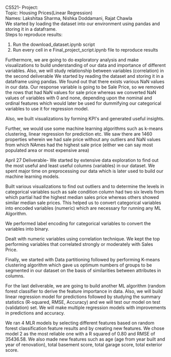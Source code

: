CS521- Project:
<br/>
Topic: Housing Prices(Linear Regression)
<br/>
Names: Lakshitaa Sharma, Nishka Doddamani, Rajat Chawla
<br/>
We started by loading the dataset into our environment using pandas and storing it in a dataframe. 
<br/>
Steps to reproduce results:

1) Run the download_dataset.ipynb script
2) Run every cell in e Final_project_script.ipynb file to reproduce results


Furthermore, we are going to do exploratory analysis and make visualizations to build understanding of our data and importance of different variables. Also, we will study relationship between variables (correlation) in the second deliverable
We started by reading the dataset and storing it in a dataframe using pandas. We found out that there exists various NaN values in our data. Our response variable is going to be Sale Price, so we removed the rows that had NaN values for sale price whereas we converted NaN values of variables with 0 and none, depending upon the nominal and ordinal features which would later be used for dummifying our categorical variables to use it for regression model. 

Also, we built visualizations by forming KPI's and generated useful insights. 

Further, we would use some machine learning algorithms such as k-means clustering, linear regression for prediction etc.
We saw there are 1460 properties wherein we had sale price without any outliers and NaN values from which NAmes had the highest sale price (either we can say most populated area or most expensive area)

April 27 Deliverable-
We started by extensive data exploration to find out the most useful and least useful columns (variables) in our dataset. We spent major time on preprocessing our data which is later used to build our machine learning models. 

Built various visualizations to find out outliers and to determine the levels in categorical variables such as sale condition column had two six levels from which partial had the highest median sales price whereas others showed similar median sale prices. This helped us to convert categorical variables into encoded variables (numeric) which are necessary for running any ML Algorithm. 

We performed label encoding for categorical variables to convert the variables into binary. 

Dealt with numeric variables using correlation technique. We kept the top performing variables that correlated strongly or moderately with Sales Price. 

Finally, we started with Data partitioning followed by performing K-means clustering algorithm which gave us optimum numbers of groups to be segmented in our dataset on the basis of similarities between attributes in columns. 

For the last deliverable, we are going to build another ML algorithm (random forest classifier to derive the feature importance in data. Also, we will build linear regression model for predictions followed by studying the summary statistics (R-squared, RMSE, Accuracy) and we will test our model on test (validation) set. We will make multiple regression models with improvements in predictions and accuracy. 

We ran 4 MLR models by selecting different features based on random forest classification feature results and by creating new features. We chose model 2 as the most reliable one with a R squared of 0.80 and RMSE of 35436.58. We also made new features such as age (age from year built and year of renovation), total basement score, total garage score, total exterior score. 


